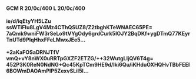 #### GCM R 20/0c/400 L 20/0c/400
**ie/d/iqEtyYH5LZu**<br/>**ssWTiFIu8LgV4Mz4CThQSUZ8/Z2tbghKTeWNAEC65PE=**<br/>**7aQmk9wniFW3rSeLo9tVYgOdy6grdCurk5lOJY2BqDKf+ygDTmQ77KEyrTnUTd9PlqHhxFFeLMwxJEe5...**<br/><br/>
**+2aKaFOSaDRNJTfV**<br/>**vmQ+vY8nWX0uRRTpGXZF2ETZG/++32WutgLIjQV6T4g=**<br/>**452P3K0ReN0NdNG+Qc45KpTCm9HE9d/lki6Qu/iKHduOXHQHvTBbFEEl6BOWmDAOAmPlP5ZexvSLil5l...**